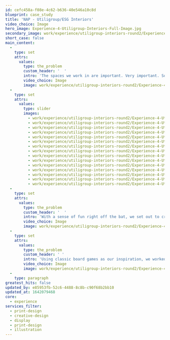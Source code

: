 ```yaml
---
id: cefc458a-f08e-4c62-b636-40e546a10c8d
blueprint: case_study
title: 'NAP - Utiligroup/ESG Interiors'
video_choice: Image
hero_image: Experience-4-Utiligroup-Interiors-Full-Image.jpg
secondary_image: work/experience/utiligroup-interiors-round2/Experience-4-Utiligroup-Interiors-Secondary-Image.jpg
short_case: false
main_content:
  -
    type: set
    attrs:
      values:
        type: the_problem
        custom_header: '  '
        intro: 'The spaces we work in are important. Very important. So when Utiligroup (now ESG Global) got in touch with us to give their office spaces a creative twist, we were more than happy to help. '
        video_choice: Image
        image: work/experience/utiligroup-interiors-round2/Experience-4-Utiligroup-Interiors-Large-4.jpg
  -
    type: set
    attrs:
      values:
        type: slider
        images:
          - work/experience/utiligroup-interiors-round2/Experience-4-Utiligroup-Interiors-Large.jpg
          - work/experience/utiligroup-interiors-round2/Experience-4-Utiligroup-Interiors-Large-9.jpg
          - work/experience/utiligroup-interiors-round2/Experience-4-Utiligroup-Interiors-Large-8.jpg
          - work/experience/utiligroup-interiors-round2/Experience-4-Utiligroup-Interiors-Large-6.jpg
          - work/experience/utiligroup-interiors-round2/Experience-4-Utiligroup-Interiors-Large-5.jpg
          - work/experience/utiligroup-interiors-round2/Experience-4-Utiligroup-Interiors-Large-3.jpg
          - work/experience/utiligroup-interiors-round2/Experience-4-Utiligroup-Interiors-Large-2.jpg
          - work/experience/utiligroup-interiors-round2/Experience-4-Utiligroup-Interiors-Large-19.jpg
          - work/experience/utiligroup-interiors-round2/Experience-4-Utiligroup-Interiors-Large-18.jpg
          - work/experience/utiligroup-interiors-round2/Experience-4-Utiligroup-Interiors-Large-17.jpg
          - work/experience/utiligroup-interiors-round2/Experience-4-Utiligroup-Interiors-Large-16.jpg
          - work/experience/utiligroup-interiors-round2/Experience-4-Utiligroup-Interiors-Large-14.jpg
          - work/experience/utiligroup-interiors-round2/Experience-4-Utiligroup-Interiors-Large-12.jpg
          - work/experience/utiligroup-interiors-round2/Experience-4-Utiligroup-Interiors-Large-13.jpg
          - work/experience/utiligroup-interiors-round2/Experience-4-Utiligroup-Interiors-Large-11.jpg
  -
    type: set
    attrs:
      values:
        type: the_problem
        custom_header: '  '
        intro: 'With a sense of fun right off the bat, we set out to create a concept that would both inspire employees and wow clients. '
        video_choice: Image
        image: work/experience/utiligroup-interiors-round2/Experience-4-Utiligroup-Interiors-Large-10.jpg
  -
    type: set
    attrs:
      values:
        type: the_problem
        custom_header: ' '
        intro: 'Using classic board games as our inspiration, we worked collaboratively with the guys at Utiligroup to design and fit themed meeting spaces throughout their facility, adding playful wall wraps, props and glass graphics to make every meeting room a discussion point in themselves.'
        video_choice: Image
        image: work/experience/utiligroup-interiors-round2/Experience-4-Utiligroup-Interiors-Large-7.jpg
  -
    type: paragraph
greatest_hits: false
updated_by: e85953fb-52c6-4488-8c8b-c90f68b2bb10
updated_at: 1642079468
core:
  - experience
services_filter:
  - print-design
  - creative-design
  - display
  - print-design
  - illustration
---
```


